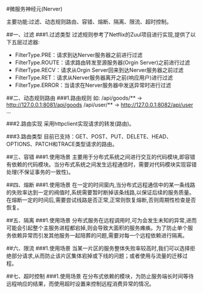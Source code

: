 #微服务神经元(Nerver)

主要功能:过滤、动态规则路由、容错、熔断、隔离、限流、超时控制。

##一、过滤
###1.过滤类型
过滤规则参考了Netflix的Zuul项目进行实现,提供了以下五层过滤器:

+ FilterType.PRE：请求到达Nerver服务器之前进行过滤
+ FilterType.ROUTE：请求路由转发至源服务器(Orgin Server)之前进行过滤
+ FilterType.RECV：请求从Orgin Server回来到达Nerver服务器之前过滤
+ FilterType.RET：请求从Nerver服务器离开之前(响应用户)进行过滤
+ FilterType.ERROR：当请求在Nerver服务器中发送异常时进行过滤


##二、动态规则路由
###1.路由规则
	如:
	/api/goods/** → http://127.0.0.1:8081/api/goods
	/api/user/** → http://127.0.0.1:8082/api/user
	...

###2.路由实现
采用httpclient实现请求的转发(路由)。

###3.路由类型
目前已支持：GET、POST、PUT、DELETE、HEAD、OPTIONS、PATCH和TRACE类型请求的路由。

##三、容错
###1.使用场景
主要用于分布式系统之间进行交互的代码模块,即容错有依赖的代码模块。当分布式系统之间发生远程通信时，需要对代码模块实现容错处理(不保证事务的一致性)。

##四、熔断
###1.使用场景
在一定的时间窗内,当分布式远程通信中的某一条线路的失败率达到一定的阀值时,系统需要暂时断掉该条线路,以保证后续的服务质量。在熔断一定的时间后,需要尝试线路是否正常,正常则恢复熔断,否则周期性检查是否恢复。

##五、隔离
###1.使用场景
分布式服务在远程调用时,可为会发生未知的异常,进而可能会引起整个主服务进程都宕掉,则会导致大面积的服务瘫痪。为了防止单个服务依赖异常而引发其他服务一起陪葬的问题,需要对每一个远程依赖进行隔离。

##六、限流
###1.使用场景
当某一片区的服务整体失败率较高时,我们可以选择拒绝部分请求,从而防止该片区集体宕掉或下线的问题；或者使用与流量的迁移过程。

##七、超时控制
###1.使用场景
在分布式依赖的模块，为防止服务端长时间等待远程响应的结果，而使用超时设置来控制远程消费异常的情况。


